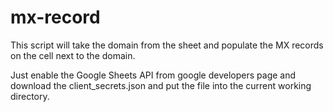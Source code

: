 # mx-record
This script will take the domain from the sheet and populate the MX records on the cell next to the domain.

Just enable the Google Sheets API from google developers page and download the client_secrets.json and put the file into the current working directory.
